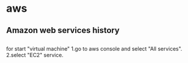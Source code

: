 # aws


## Amazon web services history


##

for start "virtual machine"
1.go to aws console and select "All services".    
2.select "EC2" service.    
